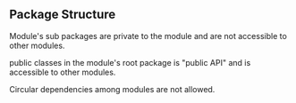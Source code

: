 ## Package Structure

Module's sub packages are private to the module and are not accessible to other modules.

public classes in the module's root package is "public API" and is accessible to other modules.

Circular dependencies among modules are not allowed.
